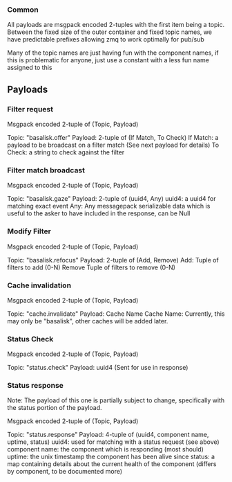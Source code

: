 ### Common

All payloads are msgpack encoded 2-tuples with the first item being a topic.
Between the fixed size of the outer container and fixed topic names, we have predictable prefixes allowing zmq to work optimally for pub/sub

Many of the topic names are just having fun with the component names,
if this is problematic for anyone, just use a constant with a less fun name assigned to this

## Payloads

### Filter request

Msgpack encoded 2-tuple of (Topic, Payload)

Topic: "basalisk.offer"
Payload: 2-tuple of (If Match, To Check)
    If Match: a payload to be broadcast on a filter match (See next payload for details)
    To Check: a string to check against the filter


### Filter match broadcast

Msgpack encoded 2-tuple of (Topic, Payload)

Topic: "basalisk.gaze"
Payload: 2-tuple of (uuid4, Any)
    uuid4: a uuid4 for matching exact event
    Any: Any messagepack serializable data which is useful to the asker to have included in the response, can be Null


### Modify Filter

Msgpack encoded 2-tuple of (Topic, Payload)

Topic: "basalisk.refocus"
Payload: 2-tuple of (Add, Remove)
    Add: Tuple of filters to add (0-N)
    Remove Tuple of filters to remove (0-N)


### Cache invalidation

Msgpack encoded 2-tuple of (Topic, Payload)

Topic: "cache.invalidate"
Payload: Cache Name
    Cache Name: Currently, this may only be "basalisk", other caches will be added later.


### Status Check

Msgpack encoded 2-tuple of (Topic, Payload)

Topic: "status.check"
Payload: uuid4 (Sent for use in response)


### Status response

Note: The payload of this one is partially subject to change, specifically with the status portion of the payload.

Msgpack encoded 2-tuple of (Topic, Payload)

Topic: "status.response"
Payload: 4-tuple of (uuid4, component name, uptime, status)
    uuid4: used for matching with a status request (see above)
    component name: the component which is responding (most should)
    uptime: the unix timestamp the component has been alive since
    status: a map containing details about the current health of the component (differs by component, to be documented more)


